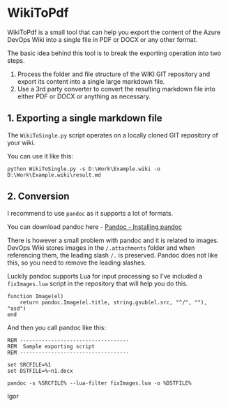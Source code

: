 # WikiToPdf

WikiToPdf is a small tool that can help you export the content of the Azure DevOps Wiki into a single file in PDF or DOCX or any other format.

The basic idea behind this tool is to break the exporting operation into two steps.

1. Process the folder and file structure of the WIKI GIT repository and export its content into a single large markdown file.
2. Use a 3rd party converter to convert the resulting markdown file into either PDF or DOCX or anything as necessary.


## 1. Exporting a single markdown file

The `WikiToSingle.py` script operates on a locally cloned GIT repository of your wiki. 

You can use it like this:
```
python WikiToSingle.py -s D:\Work\Example.wiki -o D:\Work\Example.wiki\result.md
```


## 2. Conversion

I recommend to use `pandoc` as it supports a lot of formats.

You can download pandoc here - [Pandoc - Installing pandoc](https://pandoc.org/installing.html)

There is however a small problem with pandoc and it is related to images. DevOps Wiki stores images in the `/.attachments` folder and when referencing them, the leading slash `/.` is preserved. Pandoc does not like this, so you need to remove the leading slashes. 

Luckily pandoc supports Lua for input processing so I've included a `fixImages.lua` script in the repository that will help you do this.

```
function Image(el)
	return pandoc.Image(el.title, string.gsub(el.src, "^/", ""), "asd")
end
```

And then you call pandoc like this:
```
REM -----------------------------------
REM  Sample exporting script
REM -----------------------------------

set SRCFILE=%1
set DSTFILE=%~n1.docx

pandoc -s %SRCFILE% --lua-filter fixImages.lua -o %DSTFILE%
```


Igor
